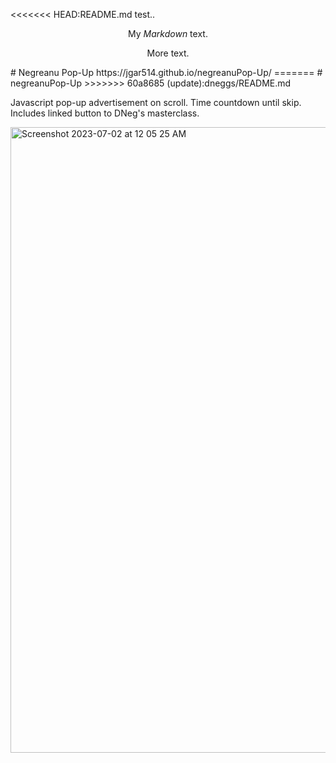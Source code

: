 <<<<<<< HEAD:README.md test..

<div align="center">
  
My _Markdown_ text.

More text.

</div>
# Negreanu Pop-Up
https://jgar514.github.io/negreanuPop-Up/
=======
# negreanuPop-Up
>>>>>>> 60a8685 (update):dneggs/README.md

Javascript pop-up advertisement on scroll. Time countdown until skip. Includes linked button to DNeg's masterclass.

<img width="1001" alt="Screenshot 2023-07-02 at 12 05 25 AM" src="https://github.com/Jgar514/negreanuPop-Up/assets/119822971/4433fe3e-6ccb-4cb4-9b52-58b0e8363d38">

